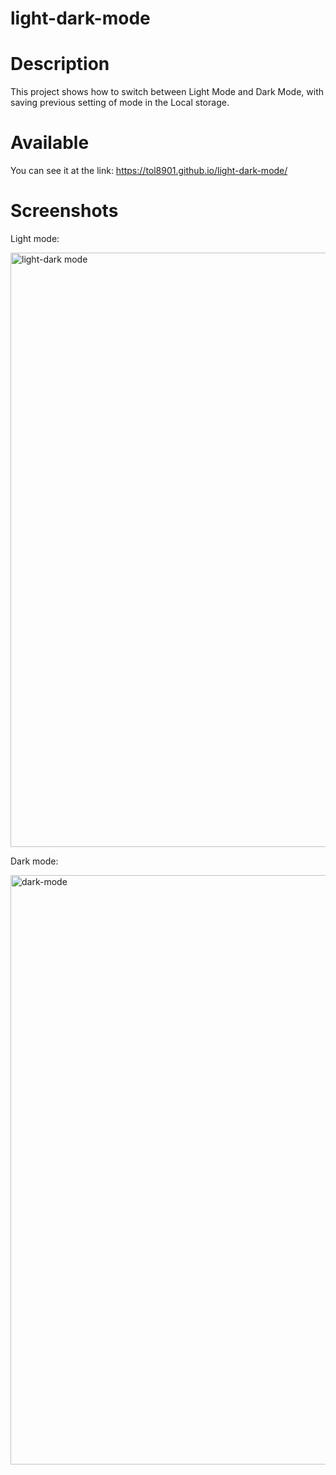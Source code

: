 # light-dark-mode

# Description

This project shows how to switch between Light Mode and Dark Mode, with saving previous setting of mode in the Local storage.

# Available

You can see it at the link: https://tol8901.github.io/light-dark-mode/

# Screenshots

Light mode:

<img width="951" alt="light-dark mode" src="https://user-images.githubusercontent.com/39213432/103139090-f7951900-46e9-11eb-9217-18fb3aa36e68.png">

Dark mode:

<img width="943" alt="dark-mode" src="https://user-images.githubusercontent.com/39213432/103139092-fb28a000-46e9-11eb-98b9-cf702a36c65b.png">

